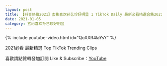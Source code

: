 ```yaml
---
layout: post
title: 【抖音熱搜2021】玄彬喜欢孙艺珍好明显 1 TikTok Daily 最新必看精選合集2021 01 05
date: 2021-01-05
category: 玄彬喜欢孙艺珍好明显
---
```


{% include youtube-video.html id="QoXXR4laYsY" %}

2021必看 最新精選 Top TikTok Trending Clips

喜歡請點贊轉發加訂閱 Like & Subscribe：[YouTube](https://www.youtube.com/channel/UCAoR7VcanIPd04uEq_GIylA/videos)

